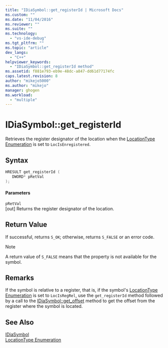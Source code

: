 ```yaml
---
title: "IDiaSymbol::get_registerId | Microsoft Docs"
ms.custom: ""
ms.date: "11/04/2016"
ms.reviewer: ""
ms.suite: ""
ms.technology: 
  - "vs-ide-debug"
ms.tgt_pltfrm: ""
ms.topic: "article"
dev_langs: 
  - "C++"
helpviewer_keywords: 
  - "IDiaSymbol::get_registerId method"
ms.assetid: f881e793-eb9e-48dc-a847-dd61d77174fc
caps.latest.revision: 8
author: "mikejo5000"
ms.author: "mikejo"
manager: ghogen
ms.workload: 
  - "multiple"
---
```

# IDiaSymbol::get_registerId
Retrieves the register designator of the location when the [LocationType Enumeration](../../debugger/debug-interface-access/locationtype.md) is set to `LocIsEnregistered`.  
  
## Syntax  
  
```C++  
HRESULT get_registerId (   
   DWORD* pRetVal  
);  
```  
  
#### Parameters  
 `pRetVal`  
 [out] Returns the register designator of the location.  
  
## Return Value  
 If successful, returns `S_OK`; otherwise, returns `S_FALSE` or an error code.  
  
> [!NOTE]
>  A return value of `S_FALSE` means that the property is not available for the symbol.  
  
## Remarks  
 If the symbol is relative to a register, that is, if the symbol's [LocationType Enumeration](../../debugger/debug-interface-access/locationtype.md) is set to `LocIsRegRel`, use the `get_registerId` method followed by a call to the [IDiaSymbol::get_offset](../../debugger/debug-interface-access/idiasymbol-get-offset.md) method to get the offset from the register where the symbol is located.  
  
## See Also  
 [IDiaSymbol](../../debugger/debug-interface-access/idiasymbol.md)   
 [LocationType Enumeration](../../debugger/debug-interface-access/locationtype.md)